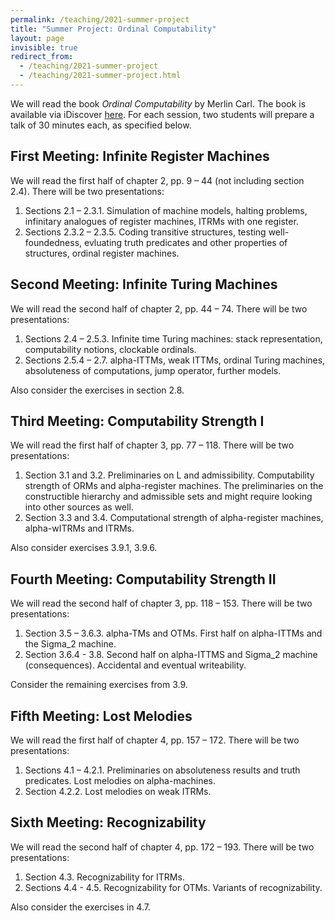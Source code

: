 ```yaml
---
permalink: /teaching/2021-summer-project
title: "Summer Project: Ordinal Computability"
layout: page
invisible: true
redirect_from: 
  - /teaching/2021-summer-project
  - /teaching/2021-summer-project.html
---
```


We will read the book *Ordinal Computability* by Merlin Carl. The book is available via iDiscover [here](https://idiscover.lib.cam.ac.uk/permalink/f/i6hdf6/44CAM_ALMA51596317020003606). For each session, two students will prepare a talk of 30 minutes each, as specified below.

## First Meeting: Infinite Register Machines

We will read the first half of chapter 2, pp. 9 – 44 (not including section 2.4). There will be two presentations:

1. Sections 2.1 – 2.3.1. Simulation of machine models, halting problems, infinitary analogues of register machines, ITRMs with one register.
2. Sections 2.3.2 – 2.3.5. Coding transitive structures, testing well-foundedness, evluating truth predicates and other properties of structures, ordinal register machines.

## Second Meeting: Infinite Turing Machines

We will read the second half of chapter 2, pp. 44 – 74. There will be two presentations:

1. Sections 2.4 – 2.5.3. Infinite time Turing machines: stack representation, computability notions, clockable ordinals.
2. Sections 2.5.4 – 2.7. alpha-ITTMs, weak ITTMs, ordinal Turing machines, absoluteness of computations, jump operator, further models.

Also consider the exercises in section 2.8.

## Third Meeting: Computability Strength I

We will read the first half of chapter 3, pp. 77 – 118. There will be two presentations:

1. Section 3.1 and 3.2. Preliminaries on L and admissibility. Computability strength of ORMs and alpha-register machines. The preliminaries on the constructible hierarchy and admissible sets and might require looking into other sources as well. 
2. Section 3.3 and 3.4. Computational strength of alpha-register machines, alpha-wITRMs and ITRMs.

Also consider exercises 3.9.1, 3.9.6.

## Fourth Meeting: Computability Strength II

We will read the second half of chapter 3, pp. 118 – 153. There will be two presentations:

1. Section 3.5 – 3.6.3. alpha-TMs and OTMs. First half on alpha-ITTMs and the Sigma_2 machine.
2. Section 3.6.4 - 3.8. Second half on alpha-ITTMS and Sigma_2 machine (consequences). Accidental and eventual writeability.

Consider the remaining exercises from 3.9.

## Fifth Meeting: Lost Melodies

We will read the first half of chapter 4, pp. 157 – 172. There will be two presentations:

1. Sections 4.1 – 4.2.1. Preliminaries on absoluteness results and truth predicates. Lost melodies on alpha-machines.
2. Section 4.2.2. Lost melodies on weak ITRMs. 

## Sixth Meeting: Recognizability

We will read the second half of chapter 4, pp. 172 – 193. There will be two presentations:

1. Section 4.3. Recognizability for ITRMs.
2. Sections 4.4 - 4.5. Recognizability for OTMs. Variants of recognizability.

Also consider the exercises in 4.7.
